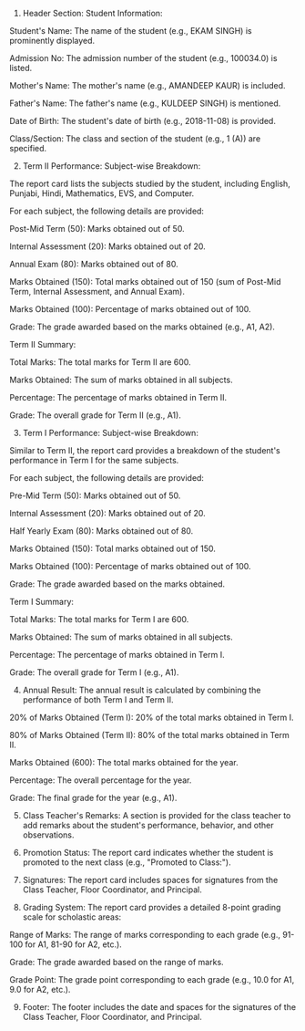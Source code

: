 1. Header Section:
Student Information:

Student's Name: The name of the student (e.g., EKAM SINGH) is prominently displayed.

Admission No: The admission number of the student (e.g., 100034.0) is listed.

Mother's Name: The mother's name (e.g., AMANDEEP KAUR) is included.

Father's Name: The father's name (e.g., KULDEEP SINGH) is mentioned.

Date of Birth: The student's date of birth (e.g., 2018-11-08) is provided.

Class/Section: The class and section of the student (e.g., 1 (A)) are specified.

2. Term II Performance:
Subject-wise Breakdown:

The report card lists the subjects studied by the student, including English, Punjabi, Hindi, Mathematics, EVS, and Computer.

For each subject, the following details are provided:

Post-Mid Term (50): Marks obtained out of 50.

Internal Assessment (20): Marks obtained out of 20.

Annual Exam (80): Marks obtained out of 80.

Marks Obtained (150): Total marks obtained out of 150 (sum of Post-Mid Term, Internal Assessment, and Annual Exam).

Marks Obtained (100): Percentage of marks obtained out of 100.

Grade: The grade awarded based on the marks obtained (e.g., A1, A2).

Term II Summary:

Total Marks: The total marks for Term II are 600.

Marks Obtained: The sum of marks obtained in all subjects.

Percentage: The percentage of marks obtained in Term II.

Grade: The overall grade for Term II (e.g., A1).

3. Term I Performance:
Subject-wise Breakdown:

Similar to Term II, the report card provides a breakdown of the student's performance in Term I for the same subjects.

For each subject, the following details are provided:

Pre-Mid Term (50): Marks obtained out of 50.

Internal Assessment (20): Marks obtained out of 20.

Half Yearly Exam (80): Marks obtained out of 80.

Marks Obtained (150): Total marks obtained out of 150.

Marks Obtained (100): Percentage of marks obtained out of 100.

Grade: The grade awarded based on the marks obtained.

Term I Summary:

Total Marks: The total marks for Term I are 600.

Marks Obtained: The sum of marks obtained in all subjects.

Percentage: The percentage of marks obtained in Term I.

Grade: The overall grade for Term I (e.g., A1).

4. Annual Result:
The annual result is calculated by combining the performance of both Term I and Term II.

20% of Marks Obtained (Term I): 20% of the total marks obtained in Term I.

80% of Marks Obtained (Term II): 80% of the total marks obtained in Term II.

Marks Obtained (600): The total marks obtained for the year.

Percentage: The overall percentage for the year.

Grade: The final grade for the year (e.g., A1).

5. Class Teacher's Remarks:
A section is provided for the class teacher to add remarks about the student's performance, behavior, and other observations.

6. Promotion Status:
The report card indicates whether the student is promoted to the next class (e.g., "Promoted to Class:").

7. Signatures:
The report card includes spaces for signatures from the Class Teacher, Floor Coordinator, and Principal.

8. Grading System:
The report card provides a detailed 8-point grading scale for scholastic areas:

Range of Marks: The range of marks corresponding to each grade (e.g., 91-100 for A1, 81-90 for A2, etc.).

Grade: The grade awarded based on the range of marks.

Grade Point: The grade point corresponding to each grade (e.g., 10.0 for A1, 9.0 for A2, etc.).

9. Footer:
The footer includes the date and spaces for the signatures of the Class Teacher, Floor Coordinator, and Principal.